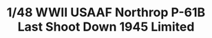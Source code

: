 ---
layout: product
title: "1/48 WWII USAAF Northrop P-61B Last Shoot Down 1945 Limited"
price: "8400" 
desc: "Maketa"
img_path: "/assets/img/GWH04802.jpg"
brand: "N/A"
available: false
special_offer: false
new: false
soon: false
cat: "010000"
subcat: "010900"
subsubcat: "0N/A"
sifra: "GWH04802"
popular: true
---